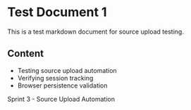 # Test Document 1

This is a test markdown document for source upload testing.

## Content
- Testing source upload automation
- Verifying session tracking
- Browser persistence validation

Sprint 3 - Source Upload Automation
